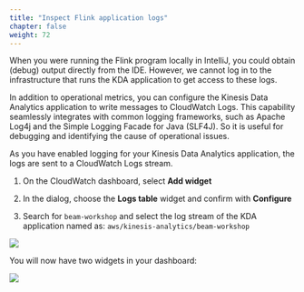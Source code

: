 ```yaml
---
title: "Inspect Flink application logs"
chapter: false
weight: 72
---
```


When you were running the Flink program locally in IntelliJ, you could obtain (debug) output directly from the IDE. However, we cannot log in to the infrastructure that runs the KDA application to get access to these logs.

In addition to operational metrics, you can configure the Kinesis Data Analytics application to write messages to CloudWatch Logs. This capability seamlessly integrates with common logging frameworks, such as Apache Log4j and the Simple Logging Facade for Java (SLF4J). So it is useful for debugging and identifying the cause of operational issues.

As you have enabled logging for your Kinesis Data Analytics application, the logs are sent to a CloudWatch Logs stream.

1. On the CloudWatch dashboard, select **Add widget**

1. In the dialog, choose the **Logs table** widget and confirm with **Configure**

1. Search for `beam-workshop` and select the log stream of the KDA application named as: `aws/kinesis-analytics/beam-workshop`

  ![](/images/beam-on-kda/cw-dashboard-4-configure-log.png)

You will now have two widgets in your dashboard:

  ![](/images/beam-on-kda/cw-dashboard-6-log-result.png)
